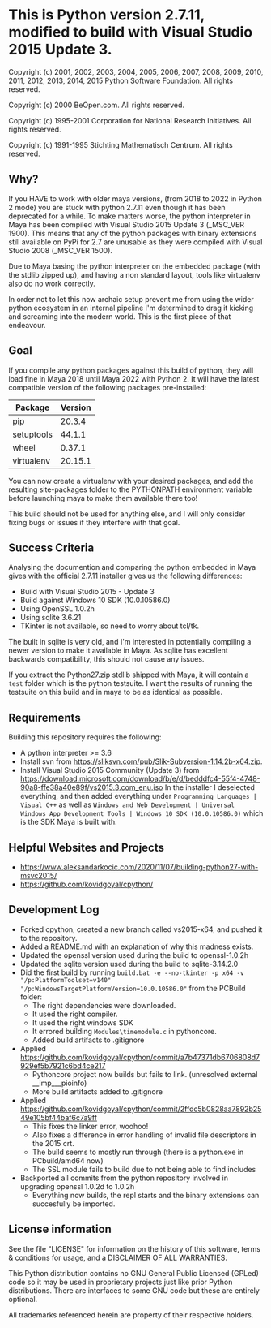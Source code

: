 This is Python version 2.7.11, modified to build with Visual Studio 2015 Update 3.
==================================================================================

Copyright (c) 2001, 2002, 2003, 2004, 2005, 2006, 2007, 2008, 2009, 2010, 2011,
2012, 2013, 2014, 2015 Python Software Foundation.  All rights reserved.

Copyright (c) 2000 BeOpen.com.
All rights reserved.

Copyright (c) 1995-2001 Corporation for National Research Initiatives.
All rights reserved.

Copyright (c) 1991-1995 Stichting Mathematisch Centrum.
All rights reserved.

Why?
----

If you HAVE to work with older maya versions, (from 2018 to 2022 in Python 2
mode) you are stuck with python 2.7.11 even though it has been deprecated for
a while. To make matters worse, the python interpreter in Maya has been 
compiled with Visual Studio 2015 Update 3 (_MSC_VER 1900). This means that any
of the python packages with binary extensions still available on PyPi for 2.7 
are unusable as they were compiled with Visual Studio 2008 (_MSC_VER 1500).

Due to Maya basing the python interpreter on the embedded package (with the 
stdlib zipped up), and having a non standard layout, tools like virtualenv
also do no work correctly.

In order not to let this now archaic setup prevent me from using the wider
python ecosystem in an internal pipeline I'm determined to drag it kicking 
and screaming into the modern world. This is the first piece of that endeavour.

Goal
----

If you compile any python packages against this build of python, they will load
fine in Maya 2018 until Maya 2022 with Python 2. It will have the latest
compatible version of the following packages pre-installed:

| Package    | Version |
| ---------- | ------- |
| pip        | 20.3.4  |
| setuptools | 44.1.1  |
| wheel      | 0.37.1  |
| virtualenv | 20.15.1 |

You can now create a virtualenv with your desired packages, and add the 
resulting site-packages folder to the PYTHONPATH environment variable
before launching maya to make them available there too!

This build should not be used for anything else, and I will only consider
fixing bugs or issues if they interfere with that goal.

Success Criteria
----------------

Analysing the documention and comparing the python embedded in Maya gives with
the official 2.7.11 installer gives us the following differences:

 - Build with Visual Studio 2015 - Update 3
 - Build against Windows 10 SDK (10.0.10586.0)
 - Using OpenSSL 1.0.2h
 - Using sqlite 3.6.21
 - TKinter is not available, so need to worry about tcl/tk.

The built in sqlite is very old, and I'm interested in potentially compiling
a newer version to make it available in Maya. As sqlite has excellent
backwards compatibility, this should not cause any issues.

If you extract the Python27.zip stdlib shipped with Maya, it will contain a
`test` folder which is the python testsuite. I want the results of running the
testsuite on this build and in maya to be as identical as possible.

Requirements
------------

Building this repository requires the following:

 - A python interpreter >= 3.6
 - Install svn from https://sliksvn.com/pub/Slik-Subversion-1.14.2b-x64.zip.
 - Install Visual Studio 2015 Community (Update 3) from
   https://download.microsoft.com/download/b/e/d/bedddfc4-55f4-4748-90a8-ffe38a40e89f/vs2015.3.com_enu.iso
   In the installer I deselected everything, and then added everything under
   `Programming Languages | Visual C++` as well as `Windows and Web Development |
   Universal Windows App Development Tools | Windows 10 SDK (10.0.10586.0)`
   which is the SDK Maya is built with.

Helpful Websites and Projects
-----------------------------

 - https://www.aleksandarkocic.com/2020/11/07/building-python27-with-msvc2015/
 - https://github.com/kovidgoyal/cpython/

Development Log
---------------

 - Forked cpython, created a new branch called vs2015-x64, and pushed it 
   to the repository.
 - Added a README.md with an explanation of why this madness exists.
 - Updated the openssl version used during the build to openssl-1.0.2h
 - Updated the sqlite version used during the build to sqlite-3.14.2.0
 - Did the first build by running `build.bat -e --no-tkinter -p x64 -v "/p:PlatformToolset=v140" "/p:WindowsTargetPlatformVersion=10.0.10586.0"` from the PCBuild folder:
   - The right dependencies were downloaded.
   - It used the right compiler.
   - It used the right windows SDK
   - It errored building `Modules\timemodule.c` in pythoncore.
   - Added build artifacts to .gitignore
 - Applied https://github.com/kovidgoyal/cpython/commit/a7b47371db6706808d7929ef5b7921c6bd4ce217
   - Pythoncore project now builds but fails to link. (unresolved external __imp___pioinfo)
   - More build artifacts added to .gitignore 
 - Applied https://github.com/kovidgoyal/cpython/commit/2ffdc5b0828aa7892b2549e105bf44baf6c7a9ff
    - This fixes the linker error, woohoo!
    - Also fixes a difference in error handling of invalid file descriptors in the 2015 crt.
    - The build seems to mostly run through (there is a python.exe in PCbuild/amd64 now)
    - The SSL module fails to build due to not being able to find includes
 - Backported all commits from the python repository involved in upgrading openssl 1.0.2d to 1.0.2h
    - Everything now builds, the repl starts and the binary extensions can succesfully be imported. 

License information
-------------------

See the file "LICENSE" for information on the history of this
software, terms & conditions for usage, and a DISCLAIMER OF ALL
WARRANTIES.

This Python distribution contains no GNU General Public Licensed
(GPLed) code so it may be used in proprietary projects just like prior
Python distributions.  There are interfaces to some GNU code but these
are entirely optional.

All trademarks referenced herein are property of their respective
holders.
